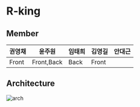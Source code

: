 # R-king

## Member

|권영채|윤주원|임태희|김영길|안대근|
|---|---|---|---|---|
|Front|Front,Back|Back|Front||

## Architecture

![arch](https://user-images.githubusercontent.com/84373490/156499149-e80dd9df-9fc7-48d5-ba39-b8d2ab46267d.png)
